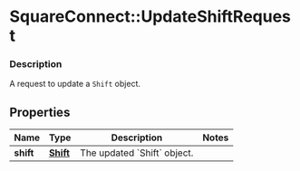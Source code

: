# SquareConnect::UpdateShiftRequest

### Description

A request to update a `Shift` object.

## Properties
Name | Type | Description | Notes
------------ | ------------- | ------------- | -------------
**shift** | [**Shift**](Shift.md) | The updated &#x60;Shift&#x60; object. | 


